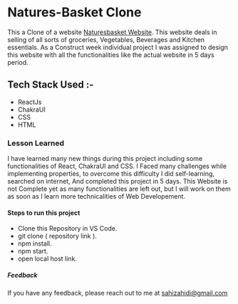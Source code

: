 # Natures-Basket Clone

This a Clone of a website [Naturesbasket Website](https://www.naturesbasket.co.in/). This website deals in selling of all sorts of groceries, Vegetables, Beverages and Kitchen essentials. As a Construct week individual project I was assigned to design this website with all the functionalities like the actual website in 5 days period.

 ## Tech Stack Used :-

 - ReactJs
 - ChakraUI
 - CSS
 - HTML

 ### Lesson Learned

I have learned many new things during this project including some functionalities of React, ChakraUI and CSS. I Faced many challenges while implementing properties, to overcome this difficulty I did self-learning, searched on internet, And completed this project in 5 days. This Website is not Complete yet as many functionalities are left out, but I will work on them as soon as I learn more technicalities of Web Developement.

#### Steps to run this project

- Clone this Repository in VS Code.
- git clone ( repository link ).
- npm install.
- npm start.
- open local host link.



##### Feedback

If you have any feedback, please reach out to me at sahizahidi@gmail.com 

